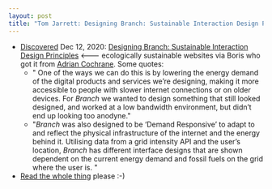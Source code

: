 ```yaml
---
layout: post
title: "Tom Jarrett: Designing Branch: Sustainable Interaction Design Principles"
---
```

* [Discovered](http://rolandtanglao.com/2020/07/29/p1-blogthis-checkvist-list-links-to-blog/) Dec 12, 2020: [Designing Branch: Sustainable Interaction Design Principles](https://branch.climateaction.tech/2020/10/15/designing-branch-sustainable-interaction-design-principles/) <--- ecologically sustainable websites via Boris who got it from [Adrian Cochrane](https://floss.social/@alcinnz/105357811956073662). Some quotes:
    * " One of the ways we can do this is by lowering the energy demand of the  digital products and services we’re designing, making it more accessible to people with slower internet connections or on older devices. For *Branch* we wanted to design something that still looked designed, and worked at a low bandwidth environment, but didn’t end up looking too anodyne."
    * "*Branch* was also designed to be ‘Demand Responsive’ to adapt to  and reflect the physical infrastructure of the internet and the energy  behind it. Utilising data from a grid intensity API and the user’s  location, *Branch* has different interface designs that are shown dependent on the current energy demand and fossil fuels on the grid  where the user is.  "
* [Read the whole thing](https://branch.climateaction.tech/2020/10/15/designing-branch-sustainable-interaction-design-principles/) please :-)

 

